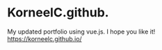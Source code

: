 # KorneelC.github.
My updated portfolio using vue.js. I hope you like it! <br>
 https://korneelc.github.io/

